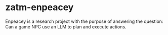 # zatm-enpeacey
Enpeacey is a research project with the purpose of answering the question: Can a game NPC use an LLM to plan and execute actions.
